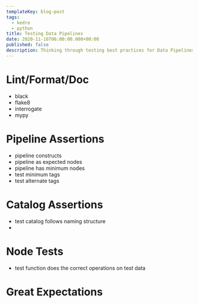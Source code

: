 ```yaml
---
templateKey: blog-post
tags:
  - kedro
  - python
title: Testing Data Pipelines
date: 2020-11-16T06:00:00.000+00:00
published: false
description: Thinking through testing best practices for Data Pipelines
---
```


# Lint/Format/Doc

- black
- flake8
- interrogate
- mypy

# Pipeline Assertions

- pipeline constructs
- pipeline as expected nodes
- pipeline has minimum nodes
- test minimum tags
- test alternate tags

# Catalog Assertions

- test catalog follows naming structure
-

# Node Tests

- test function does the correct operations on test data

# Great Expectations
